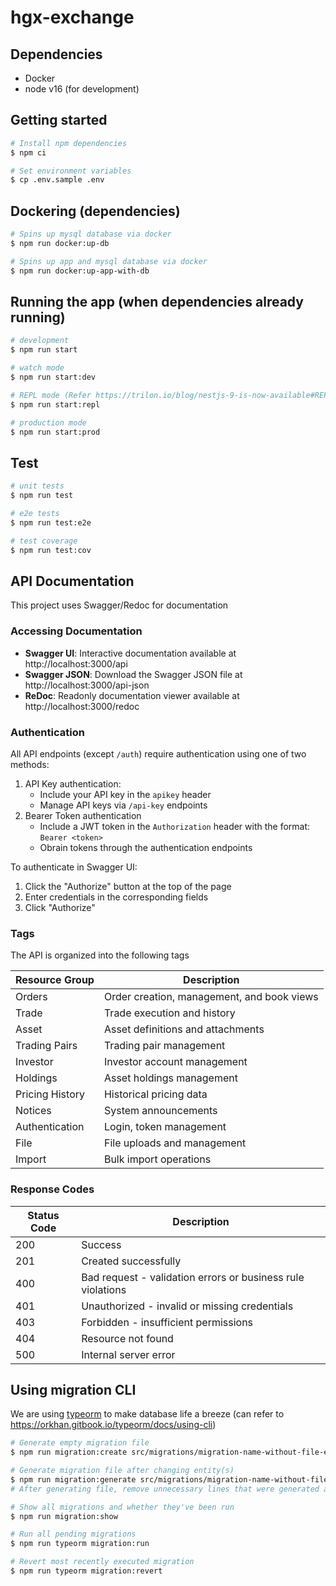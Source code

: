 # hgx-exchange

## Dependencies

- Docker
- node v16 (for development)

## Getting started

```bash
# Install npm dependencies
$ npm ci

# Set environment variables
$ cp .env.sample .env

```

## Dockering (dependencies)

```bash
# Spins up mysql database via docker
$ npm run docker:up-db

# Spins up app and mysql database via docker
$ npm run docker:up-app-with-db
```

## Running the app (when dependencies already running)

```bash
# development
$ npm run start

# watch mode
$ npm run start:dev

# REPL mode (Refer https://trilon.io/blog/nestjs-9-is-now-available#REPL-read-eval-print-loop-)
$ npm run start:repl

# production mode
$ npm run start:prod
```

## Test

```bash
# unit tests
$ npm run test

# e2e tests
$ npm run test:e2e

# test coverage
$ npm run test:cov
```
## API Documentation

This project uses Swagger/Redoc for documentation

### Accessing Documentation
- **Swagger UI**: Interactive documentation available at http://localhost:3000/api
- **Swagger JSON**: Download the Swagger JSON file at http://localhost:3000/api-json
- **ReDoc**: Readonly documentation viewer available at http://localhost:3000/redoc  

### Authentication
All API endpoints (except `/auth`) require authentication using one of two methods:
1. API Key authentication:
    - Include your API key in the `apikey` header
    - Manage API keys via `/api-key` endpoints
2. Bearer Token authentication
    - Include a JWT token in the `Authorization` header with the format: `Bearer <token>`
    - Obrain tokens through the authentication endpoints

To authenticate in Swagger UI:
1. Click the "Authorize" button at the top of the page
2. Enter credentials in the corresponding fields
3. Click "Authorize"

### Tags
The API is organized into the following tags

| Resource Group | Description |
|----------------|-------------|
| Orders | Order creation, management, and book views |
| Trade | Trade execution and history |
| Asset | Asset definitions and attachments |
| Trading Pairs | Trading pair management |
| Investor | Investor account management |
| Holdings | Asset holdings management |
| Pricing History | Historical pricing data |
| Notices | System announcements |
| Authentication | Login, token management |
| File | File uploads and management |
| Import | Bulk import operations |

### Response Codes

| Status Code | Description |
|-------------|-------------|
| 200 | Success |
| 201 | Created successfully |
| 400 | Bad request - validation errors or business rule violations |
| 401 | Unauthorized - invalid or missing credentials |
| 403 | Forbidden - insufficient permissions |
| 404 | Resource not found |
| 500 | Internal server error |

## Using migration CLI

We are using [typeorm](https://github.com/typeorm/typeorm) to make database life a breeze (can refer to <https://orkhan.gitbook.io/typeorm/docs/using-cli>)

```bash
# Generate empty migration file
$ npm run migration:create src/migrations/migration-name-without-file-extension

# Generate migration file after changing entity(s)
$ npm run migration:generate src/migrations/migration-name-without-file-extension
# After generating file, remove unnecessary lines that were generated and only keep the ones that are relevant to the changes that you made

# Show all migrations and whether they've been run
$ npm run migration:show

# Run all pending migrations
$ npm run typeorm migration:run

# Revert most recently executed migration
$ npm run typeorm migration:revert
```
